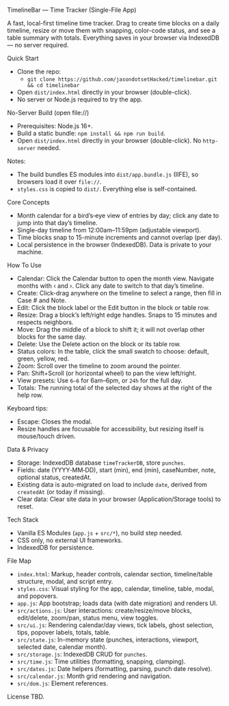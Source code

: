 TimelineBar — Time Tracker (Single-File App)

A fast, local-first timeline time tracker. Drag to create time blocks on a daily timeline, resize or move them with snapping, color-code status, and see a table summary with totals. Everything saves in your browser via IndexedDB — no server required.

Quick Start
- Clone the repo:
  - `git clone https://github.com/jasondotsetHacked/timelinebar.git && cd timelinebar`
- Open `dist/index.html` directly in your browser (double-click).
- No server or Node.js required to try the app.

No-Server Build (open file://)
- Prerequisites: Node.js 16+.
- Build a static bundle: `npm install && npm run build`.
- Open `dist/index.html` directly in your browser (double-click). No `http-server` needed.

Notes:
- The build bundles ES modules into `dist/app.bundle.js` (IIFE), so browsers load it over `file://`.
- `styles.css` is copied to `dist/`. Everything else is self-contained.

Core Concepts
- Month calendar for a bird’s‑eye view of entries by day; click any date to jump into that day’s timeline.
- Single-day timeline from 12:00am–11:59pm (adjustable viewport).
- Time blocks snap to 15-minute increments and cannot overlap (per day).
- Local persistence in the browser (IndexedDB). Data is private to your machine.

How To Use
- Calendar: Click the Calendar button to open the month view. Navigate months with ‹ and ›. Click any date to switch to that day’s timeline.
- Create: Click-drag anywhere on the timeline to select a range, then fill in Case # and Note.
- Edit: Click the block label or the Edit button in the block or table row.
- Resize: Drag a block’s left/right edge handles. Snaps to 15 minutes and respects neighbors.
- Move: Drag the middle of a block to shift it; it will not overlap other blocks for the same day.
- Delete: Use the Delete action on the block or its table row.
- Status colors: In the table, click the small swatch to choose: default, green, yellow, red.
- Zoom: Scroll over the timeline to zoom around the pointer.
- Pan: Shift+Scroll (or horizontal wheel) to pan the view left/right.
- View presets: Use `6–6` for 6am–6pm, or `24h` for the full day.
- Totals: The running total of the selected day shows at the right of the help row.

Keyboard tips:
- Escape: Closes the modal.
- Resize handles are focusable for accessibility, but resizing itself is mouse/touch driven.

Data & Privacy
- Storage: IndexedDB database `timeTrackerDB`, store `punches`.
- Fields: date (YYYY‑MM‑DD), start (min), end (min), caseNumber, note, optional status, createdAt.
- Existing data is auto-migrated on load to include `date`, derived from `createdAt` (or today if missing).
- Clear data: Clear site data in your browser (Application/Storage tools) to reset.

Tech Stack
- Vanilla ES Modules (`app.js` + `src/*`), no build step needed.
- CSS only, no external UI frameworks.
- IndexedDB for persistence.

File Map
- `index.html`: Markup, header controls, calendar section, timeline/table structure, modal, and script entry.
- `styles.css`: Visual styling for the app, calendar, timeline, table, modal, and popovers.
- `app.js`: App bootstrap; loads data (with date migration) and renders UI.
- `src/actions.js`: User interactions: create/resize/move blocks, edit/delete, zoom/pan, status menu, view toggles.
- `src/ui.js`: Rendering calendar/day views, tick labels, ghost selection, tips, popover labels, totals, table.
- `src/state.js`: In-memory state (punches, interactions, viewport, selected date, calendar month).
- `src/storage.js`: IndexedDB CRUD for `punches`.
- `src/time.js`: Time utilities (formatting, snapping, clamping).
- `src/dates.js`: Date helpers (formatting, parsing, punch date resolve).
- `src/calendar.js`: Month grid rendering and navigation.
- `src/dom.js`: Element references.

License
TBD.

